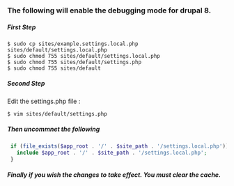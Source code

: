 ### The following will enable the debugging mode for drupal 8.



##### First Step
```{r, engine='bash', count_lines}
$ sudo cp sites/example.settings.local.php sites/default/settings.local.php
$ sudo chmod 755 sites/default/settings.local.php
$ sudo chmod 755 sites/default/settings.php
$ sudo chmod 755 sites/default 
```


##### Second Step
Edit the settings.php file :
```{r, engine='bash', count_lines} 
$ vim sites/default/settings.php
```
##### Then uncommnet the following
```php
 if (file_exists($app_root . '/' . $site_path . '/settings.local.php')) {
   include $app_root . '/' . $site_path . '/settings.local.php';
 }
```

##### Finally if you wish the changes to take effect. You must clear the cache.
